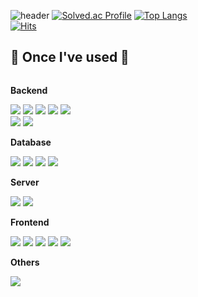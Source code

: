 ![header](https://capsule-render.vercel.app/api?type=rounded&color=timeGradient&text=Welcome%20to%20Wonseok's%20GitHub%20👋&animation=twinkling&fontSize=40&fontAlignY=50&fontAlign=50&height=180)
[![Solved.ac Profile](http://mazassumnida.wtf/api/v2/generate_badge?boj=cws070993)](https://solved.ac/cws070993/) 
[![Top Langs](https://github-readme-stats.vercel.app/api/top-langs/?username=sky7214sky72&layout=compact)](https://github.com/anuraghazra/github-readme-stats)
<br />
[![Hits](https://hits.seeyoufarm.com/api/count/incr/badge.svg?url=https%3A%2F%2Fgithub.com%2Fsky7214sky72&count_bg=%2379C83D&title_bg=%23555555&icon=&icon_color=%23E7E7E7&title=GITHUB&edge_flat=false)](https://hits.seeyoufarm.com)
## 🔨 Once I've used 🔨
<div style="display:flex; flex-direction:column; align-items:flex-start;">
    <!-- Backend -->
    <p><strong>Backend</strong></p>
    <div>
        <img src="https://img.shields.io/badge/Java-007396?style=for-the-badge&logo=Java&logoColor=white"> 
        <img src="https://img.shields.io/badge/Spring Boot-6DB33F?style=for-the-badge&logo=spring boot&logoColor=white"> 
        <img src="https://img.shields.io/badge/spring-6DB33F?style=for-the-badge&logo=spring&logoColor=white"> 
        <img src="https://img.shields.io/badge/springsecurity-6DB33F?style=for-the-badge&logo=springsecurity&logoColor=white"> 
        <img src="https://img.shields.io/badge/github actions-black?style=for-the-badge&logo=githubactions&logoColor=white"> 
    </div>
    <div>
        <img src="https://img.shields.io/badge/php-777BB4?style=for-the-badge&logo=php&logoColor=white"> 
        <img src="https://img.shields.io/badge/laravel-FF2D20?style=for-the-badge&logo=laravel&logoColor=white"> 
    </div>  
    <!-- Database -->
    <p><strong>Database</strong></p>
    <div>
        <img src="https://img.shields.io/badge/oracle-F80000?style=for-the-badge&logo=oracle&logoColor=white"> 
        <img src="https://img.shields.io/badge/mysql-4479A1?style=for-the-badge&logo=mysql&logoColor=white"> 
        <img src="https://img.shields.io/badge/mariadb-003545?style=for-the-badge&logo=mariadb&logoColor=white"> 
        <img src="https://img.shields.io/badge/postgresql-4169E1?style=for-the-badge&logo=postgresql&logoColor=white">
    </div>
    <!-- Server -->
    <p><strong>Server</strong></p>
    <div>
        <img src="https://img.shields.io/badge/linux-FCC624?style=for-the-badge&logo=linux&logoColor=black"> 
        <img src="https://img.shields.io/badge/Amazon AWS-232F3E?style=for-the-badge&logo=amazon aws&logoColor=white"> 
    </div>
    <!-- Frontend -->
    <p><strong>Frontend</strong></p>
    <div>
        <img src="https://img.shields.io/badge/html5-E34F26?style=flat-square&logo=html5&logoColor=white"> 
        <img src="https://img.shields.io/badge/css-1572B6?style=flat-square&logo=css3&logoColor=white"> 
        <img src="https://img.shields.io/badge/javascript-F7DF1E?style=flat-square&logo=javascript&logoColor=black"> 
        <img src="https://img.shields.io/badge/bootstrap-7952B3?style=flat-square&logo=bootstrap&logoColor=white">
        <img src="https://img.shields.io/badge/vue.js-4FC08D?style=flat-square&logo=vue.js&logoColor=white"> 
    </div>
    <!-- Others -->
    <p><strong>Others</strong></p>
    <div>
        <img src="https://img.shields.io/badge/python-3776AB?style=flat-square&logo=python&logoColor=white"> 
</div><br>
</div>
